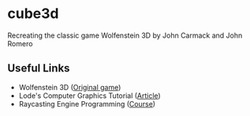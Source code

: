 # cube3d
Recreating the classic game Wolfenstein 3D by John Carmack and John Romero

## Useful Links
- Wolfenstein 3D ([Original game](http://users.atw.hu/wolf3d/))
- Lode's Computer Graphics Tutorial ([Article](https://lodev.org/cgtutor/raycasting.html))
- Raycasting Engine Programming ([Course](https://pikuma.com/courses/raycasting-engine-tutorial-algorithm-javascript))